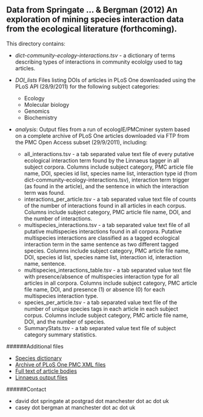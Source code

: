 Data from Springate ... & Bergman (2012) An exploration of mining species interaction data from the ecological literature (forthcoming).
-----------------------------------------------------------------------------

This directory contains:

* *dict-community-ecology-interactions.tsv* - a dictionary of terms describing types of interactions in community ecololgy used to tag articles.

* *DOI\_lists*
    Files listing DOIs of articles in PLoS One downloaded using the PLoS API (28/9/2011) for the following subject categories:
    - Ecology
    - Molecular biology
    - Genomics
    - Biochemistry

* *analysis*:
    Output files from a run of ecologIE/PMCminer system based on a complete archive of PLoS One articles downloaded via FTP from the PMC Open Access subset (29/9/2011), including:
    - all\_interactions.tsv - a tab separated value text file of every putative ecological interaction term found by the Linnaeus tagger in all subject corpora. Columns include subject category, PMC article file name, DOI, species id list, species name list, interaction type id (from dict-community-ecology-interactions.tsv), interaction term trigger (as found in the article), and the sentence in which the interaction term was found.
    - interactions\_per\_article.tsv - a tab separated value text file of counts of the number of interactions found in all articles in each corpus. Columns include subject category, PMC article file name, DOI, and the number of interactions.
    - multispecies\_interactions.tsv - a tab separated value text file of all putative multispecies interactions found in all corpora. Putative multispecies interactions are classified as a tagged ecological interaction term in the same sentence as two different tagged species. Columns include subject category, PMC article file name, DOI, species id list, species name list, interaction id, interaction name, sentence.
    - multispecies\_interactions\_table.tsv - a tab separated value text file with presence/absence of multispecies interaction type for all articles in all corpora. Columns include subject category, PMC article file name, DOI, and presence (1) or absence (0) for each multispecies interaction type.
    - species\_per\_article.tsv - a tab separated value text file of the number of unique species tags in each article in each subject corpus. Columns include subject category, PMC article file name, DOI, and the number of species.
    - SummaryStats.tsv - a tab separated value text file of subject category summary statistics.


######Additional files
- [Species dictionary](http://bergman.smith.man.ac.uk/data/ecologie/full_col_final.tsv)
- [Archive of PLoS One PMC XML files](http://bergman.smith.man.ac.uk/data/ecologie/raw.tgz)
- [Full text of article bodies](http://bergman.smith.man.ac.uk/data/ecologie/pure.tgz)
- [Linnaeus output files](http://bergman.smith.man.ac.uk/data/ecologie/tags.tgz)


######Contact 
- david dot springate at postgrad dot manchester dot ac dot uk
- casey dot bergman at manchester dot ac dot uk

